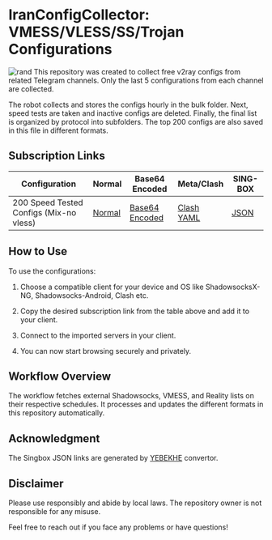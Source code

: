 # IranConfigCollector: VMESS/VLESS/SS/Trojan Configurations
![rand](https://rand-xyz.now.sh/api/hello)
This repository was created to collect free v2ray configs from related Telegram channels. Only the last 5 configurations from each channel are collected.

The robot collects and stores the configs hourly in the bulk folder. Next, speed tests are taken and inactive configs are deleted. Finally, the final list is organized by protocol into subfolders. The top 200 configs are also saved in this file in different formats.


## Subscription Links


| Configuration | Normal | Base64 Encoded | Meta/Clash | SING-BOX |
|-|-|-|-|-|  
| 200 Speed Tested Configs (Mix-no vless) | [Normal](https://raw.githubusercontent.com/Edoudotnet/IranConfigCollector/main/V2.txt) | [Base64 Encoded](https://raw.githubusercontent.com/Edoudotnet/IranConfigCollector/main/Base64.txt) | [Clash YAML](-) | [JSON](https://yebekhe.serv00.net/api/singbox/?url=https://raw.githubusercontent.com/Edoudotnet/IranConfigCollector/main/V2.txt&limit=0&tun=true) |


## How to Use

To use the configurations:

1. Choose a compatible client for your device and OS like ShadowsocksX-NG, Shadowsocks-Android, Clash etc.

2. Copy the desired subscription link from the table above and add it to your client.

3. Connect to the imported servers in your client.

4. You can now start browsing securely and privately.

## Workflow Overview

The workflow fetches external Shadowsocks, VMESS, and Reality lists on their respective schedules. It processes and updates the different formats in this repository automatically.

## Acknowledgment

The Singbox JSON links are generated by [YEBEKHE](https://t.me/ItsMeYeBeKhe) convertor.

## Disclaimer

Please use responsibly and abide by local laws. The repository owner is not responsible for any misuse.

Feel free to reach out if you face any problems or have questions!
